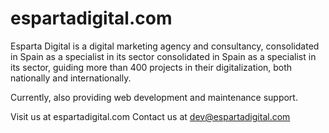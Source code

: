 # espartadigital.com

Esparta Digital is a digital marketing agency and consultancy, consolidated in Spain as a specialist in its sector consolidated in Spain as a specialist in its sector, guiding more than 400 projects in their digitalization, both nationally and internationally.

Currently, also providing web development and maintenance support.

Visit us at espartadigital.com
Contact us at dev@espartadigital.com
